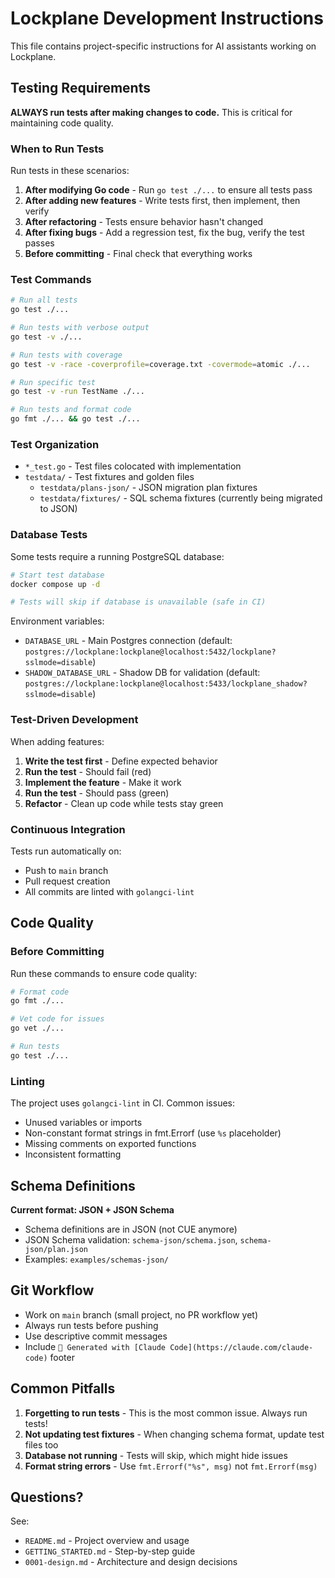 # Lockplane Development Instructions

This file contains project-specific instructions for AI assistants working on Lockplane.

## Testing Requirements

**ALWAYS run tests after making changes to code.** This is critical for maintaining code quality.

### When to Run Tests

Run tests in these scenarios:

1. **After modifying Go code** - Run `go test ./...` to ensure all tests pass
2. **After adding new features** - Write tests first, then implement, then verify
3. **After refactoring** - Tests ensure behavior hasn't changed
4. **After fixing bugs** - Add a regression test, fix the bug, verify the test passes
5. **Before committing** - Final check that everything works

### Test Commands

```bash
# Run all tests
go test ./...

# Run tests with verbose output
go test -v ./...

# Run tests with coverage
go test -v -race -coverprofile=coverage.txt -covermode=atomic ./...

# Run specific test
go test -v -run TestName ./...

# Run tests and format code
go fmt ./... && go test ./...
```

### Test Organization

- `*_test.go` - Test files colocated with implementation
- `testdata/` - Test fixtures and golden files
  - `testdata/plans-json/` - JSON migration plan fixtures
  - `testdata/fixtures/` - SQL schema fixtures (currently being migrated to JSON)

### Database Tests

Some tests require a running PostgreSQL database:

```bash
# Start test database
docker compose up -d

# Tests will skip if database is unavailable (safe in CI)
```

Environment variables:
- `DATABASE_URL` - Main Postgres connection (default: `postgres://lockplane:lockplane@localhost:5432/lockplane?sslmode=disable`)
- `SHADOW_DATABASE_URL` - Shadow DB for validation (default: `postgres://lockplane:lockplane@localhost:5433/lockplane_shadow?sslmode=disable`)

### Test-Driven Development

When adding features:

1. **Write the test first** - Define expected behavior
2. **Run the test** - Should fail (red)
3. **Implement the feature** - Make it work
4. **Run the test** - Should pass (green)
5. **Refactor** - Clean up code while tests stay green

### Continuous Integration

Tests run automatically on:
- Push to `main` branch
- Pull request creation
- All commits are linted with `golangci-lint`

## Code Quality

### Before Committing

Run these commands to ensure code quality:

```bash
# Format code
go fmt ./...

# Vet code for issues
go vet ./...

# Run tests
go test ./...
```

### Linting

The project uses `golangci-lint` in CI. Common issues:
- Unused variables or imports
- Non-constant format strings in fmt.Errorf (use `%s` placeholder)
- Missing comments on exported functions
- Inconsistent formatting

## Schema Definitions

**Current format: JSON + JSON Schema**

- Schema definitions are in JSON (not CUE anymore)
- JSON Schema validation: `schema-json/schema.json`, `schema-json/plan.json`
- Examples: `examples/schemas-json/`

## Git Workflow

- Work on `main` branch (small project, no PR workflow yet)
- Always run tests before pushing
- Use descriptive commit messages
- Include `🤖 Generated with [Claude Code](https://claude.com/claude-code)` footer

## Common Pitfalls

1. **Forgetting to run tests** - This is the most common issue. Always run tests!
2. **Not updating test fixtures** - When changing schema format, update test files too
3. **Database not running** - Tests will skip, which might hide issues
4. **Format string errors** - Use `fmt.Errorf("%s", msg)` not `fmt.Errorf(msg)`

## Questions?

See:
- `README.md` - Project overview and usage
- `GETTING_STARTED.md` - Step-by-step guide
- `0001-design.md` - Architecture and design decisions

